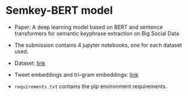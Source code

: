 # Semkey-BERT model

* Paper: A deep learning model based on BERT and sentence transformers for semantic keyphrase extraction on Big Social Data

* The submission contains 4 jupyter notebooks, one for each dataset used.
* Dataset: [link](https://drive.google.com/drive/folders/1Qa__HZXTvNVkjEsSfhhgI5myoHce8f7E?usp=sharing)
* Tweet embeddings and tri-gram embeddings: [link](https://drive.google.com/drive/folders/1oTyRSbmjYHGUXCRGZA4qJrNOdpReN8HG?usp=sharing)
* `requirements.txt` contains the pip environment requirements.
